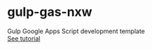 # gulp-gas-nxw
Gulp Google Apps Script development template  
[See tutorial](http://qiita.com/nowri/items/097cb09ca6c3e64f4eaa)
